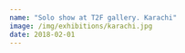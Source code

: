 ```yaml
---
name: "Solo show at T2F gallery. Karachi"
image: /img/exhibitions/karachi.jpg
date: 2018-02-01
---
```

